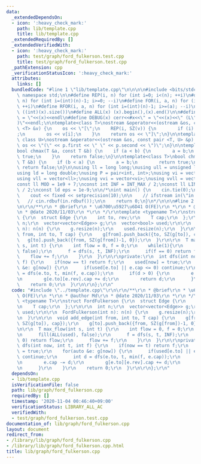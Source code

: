 ```yaml
---
data:
  _extendedDependsOn:
  - icon: ':heavy_check_mark:'
    path: lib/template.cpp
    title: lib/template.cpp
  _extendedRequiredBy: []
  _extendedVerifiedWith:
  - icon: ':heavy_check_mark:'
    path: test/graph/ford_fulkerson.test.cpp
    title: test/graph/ford_fulkerson.test.cpp
  _pathExtension: cpp
  _verificationStatusIcon: ':heavy_check_mark:'
  attributes:
    links: []
  bundledCode: "#line 1 \"lib/template.cpp\"\n\n\n\n#include <bits/stdc++.h>\n\nusing\
    \ namespace std;\n\n#define REP(i, n) for (int i=0; i<(n); ++i)\n#define RREP(i,\
    \ n) for (int i=(int)(n)-1; i>=0; --i)\n#define FOR(i, a, n) for (int i=(a); i<(n);\
    \ ++i)\n#define RFOR(i, a, n) for (int i=(int)(n)-1; i>=(a); --i)\n\n#define SZ(x)\
    \ ((int)(x).size())\n#define ALL(x) (x).begin(),(x).end()\n\n#define DUMP(x) cerr<<#x<<\"\
    \ = \"<<(x)<<endl\n#define DEBUG(x) cerr<<#x<<\" = \"<<(x)<<\" (L\"<<__LINE__<<\"\
    )\"<<endl;\n\ntemplate<class T>\nostream &operator<<(ostream &os, const vector\
    \ <T> &v) {\n    os << \"[\";\n    REP(i, SZ(v)) {\n        if (i) os << \", \"\
    ;\n        os << v[i];\n    }\n    return os << \"]\";\n}\n\ntemplate<class T,\
    \ class U>\nostream &operator<<(ostream &os, const pair <T, U> &p) {\n    return\
    \ os << \"(\" << p.first << \" \" << p.second << \")\";\n}\n\ntemplate<class T>\n\
    bool chmax(T &a, const T &b) {\n    if (a < b) {\n        a = b;\n        return\
    \ true;\n    }\n    return false;\n}\n\ntemplate<class T>\nbool chmin(T &a, const\
    \ T &b) {\n    if (b < a) {\n        a = b;\n        return true;\n    }\n   \
    \ return false;\n}\n\nusing ll = long long;\nusing ull = unsigned long long;\n\
    using ld = long double;\nusing P = pair<int, int>;\nusing vi = vector<int>;\n\
    using vll = vector<ll>;\nusing vvi = vector<vi>;\nusing vvll = vector<vll>;\n\n\
    const ll MOD = 1e9 + 7;\nconst int INF = INT_MAX / 2;\nconst ll LINF = LLONG_MAX\
    \ / 2;\nconst ld eps = 1e-9;\n\n/*\nint main() {\n    cin.tie(0);\n    ios::sync_with_stdio(false);\n\
    \    cout << fixed << setprecision(10);\n\n    // ifstream in(\"in.txt\");\n \
    \   // cin.rdbuf(in.rdbuf());\n\n    return 0;\n}\n*/\n\n\n#line 2 \"lib/graph/ford_fulkerson.cpp\"\
    \n\r\n/**\r\n * @brief\r\n * \u6700\u5927\u6D41 O(FE)\r\n *\r\n * @author Md\r\
    \n * @date 2020/11/03\r\n *\r\n */\r\ntemplate <typename T>\r\nstruct FordFulkerson\
    \ {\r\n  struct Edge {\r\n    int to, rev;\r\n    T cap;\r\n  };\r\n\r\n  int\
    \ n;\r\n  vector<vector<Edge>> g;\r\n  vector<bool> used;\r\n\r\n  FordFulkerson(int\
    \ n): n(n) {\r\n    g.resize(n);\r\n    used.resize(n);\r\n  }\r\n\r\n  void add_edge(int\
    \ from, int to, T cap) {\r\n    g[from].push_back({to, SZ(g[to]), cap});\r\n \
    \   g[to].push_back({from, SZ(g[from])-1, 0});\r\n  }\r\n\r\n  T max_flow(int\
    \ s, int t) {\r\n    int flow = 0, f = 0;\r\n    while(1){\r\n      fill(ALL(used),\
    \ false);\r\n      f = dfs(s, t, INF);\r\n      if(f == 0) return flow;\r\n  \
    \    flow += f;\r\n    }\r\n  }\r\n\r\nprivate:\r\n  int dfs(int now, int t, int\
    \ f) {\r\n    if(now == t) return f;\r\n    used[now] = true;\r\n    for(auto\
    \ &e: g[now]) {\r\n      if(used[e.to] || e.cap <= 0) continue;\r\n      int d\
    \ = dfs(e.to, t, min(f, e.cap));\r\n      if(d > 0) {\r\n        e.cap -= d;\r\
    \n        g[e.to][e.rev].cap += d;\r\n        return d;\r\n      }\r\n    }\r\n\
    \    return 0;\r\n  }\r\n\r\n};\r\n"
  code: "#include \"../template.cpp\"\r\n\r\n/**\r\n * @brief\r\n * \u6700\u5927\u6D41\
    \ O(FE)\r\n *\r\n * @author Md\r\n * @date 2020/11/03\r\n *\r\n */\r\ntemplate\
    \ <typename T>\r\nstruct FordFulkerson {\r\n  struct Edge {\r\n    int to, rev;\r\
    \n    T cap;\r\n  };\r\n\r\n  int n;\r\n  vector<vector<Edge>> g;\r\n  vector<bool>\
    \ used;\r\n\r\n  FordFulkerson(int n): n(n) {\r\n    g.resize(n);\r\n    used.resize(n);\r\
    \n  }\r\n\r\n  void add_edge(int from, int to, T cap) {\r\n    g[from].push_back({to,\
    \ SZ(g[to]), cap});\r\n    g[to].push_back({from, SZ(g[from])-1, 0});\r\n  }\r\
    \n\r\n  T max_flow(int s, int t) {\r\n    int flow = 0, f = 0;\r\n    while(1){\r\
    \n      fill(ALL(used), false);\r\n      f = dfs(s, t, INF);\r\n      if(f ==\
    \ 0) return flow;\r\n      flow += f;\r\n    }\r\n  }\r\n\r\nprivate:\r\n  int\
    \ dfs(int now, int t, int f) {\r\n    if(now == t) return f;\r\n    used[now]\
    \ = true;\r\n    for(auto &e: g[now]) {\r\n      if(used[e.to] || e.cap <= 0)\
    \ continue;\r\n      int d = dfs(e.to, t, min(f, e.cap));\r\n      if(d > 0) {\r\
    \n        e.cap -= d;\r\n        g[e.to][e.rev].cap += d;\r\n        return d;\r\
    \n      }\r\n    }\r\n    return 0;\r\n  }\r\n\r\n};\r\n"
  dependsOn:
  - lib/template.cpp
  isVerificationFile: false
  path: lib/graph/ford_fulkerson.cpp
  requiredBy: []
  timestamp: '2020-11-04 00:46:40+09:00'
  verificationStatus: LIBRARY_ALL_AC
  verifiedWith:
  - test/graph/ford_fulkerson.test.cpp
documentation_of: lib/graph/ford_fulkerson.cpp
layout: document
redirect_from:
- /library/lib/graph/ford_fulkerson.cpp
- /library/lib/graph/ford_fulkerson.cpp.html
title: lib/graph/ford_fulkerson.cpp
---
```

